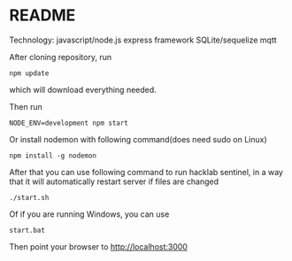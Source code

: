 # README #
Technology:
javascript/node.js express framework
SQLite/sequelize
mqtt

After cloning repository, run

```
npm update

```
which will download everything needed.

Then run

```
NODE_ENV=development npm start

```
Or install nodemon with following command(does need sudo on Linux)
```
npm install -g nodemon
```
After that you can use following command to run hacklab sentinel, in a way that it will automatically restart server if files are changed
```
./start.sh
```
Of if you are running Windows, you can use
```
start.bat
```
Then point your browser to
[http://localhost:3000](http://localhost:3000)
